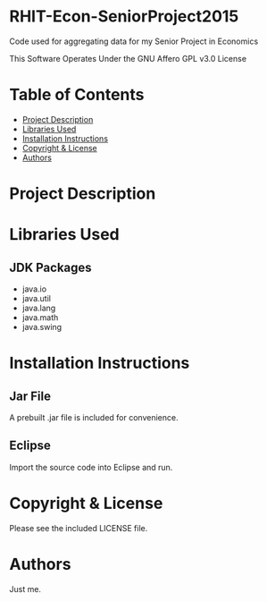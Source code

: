 # RHIT-Econ-SeniorProject2015
Code used for aggregating data for my Senior Project in Economics

This Software Operates Under the GNU Affero GPL v3.0 License

# Table of Contents
  * [Project Description](https://github.com/smithgb/RHIT-Econ-SeniorProject2015/blob/master/README.md#project-description)
  * [Libraries Used](https://github.com/smithgb/RHIT-Econ-SeniorProject2015/blob/master/README.md#libraries-used)
  * [Installation Instructions](https://github.com/smithgb/RHIT-Econ-SeniorProject2015/blob/master/README.md#installation-instructions)
  * [Copyright & License](https://github.com/smithgb/RHIT-Econ-SeniorProject2015/blob/master/README.md#copyright-&-license)
  * [Authors](https://github.com/smithgb/RHIT-Econ-SeniorProject2015/blob/master/README.md#authors)
  
# Project Description

# Libraries Used
## JDK Packages
  - java.io
  - java.util
  - java.lang
  - java.math
  - java.swing

# Installation Instructions
## Jar File
  A prebuilt .jar file is included for convenience.
## Eclipse
  Import the source code into Eclipse and run.

# Copyright & License
  Please see the included LICENSE file.

# Authors
  Just me.
